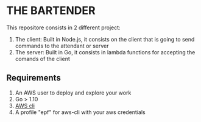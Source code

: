 # THE BARTENDER 

This repositore consists in 2 different project: 
1. The client: Built in Node.js, it consists on the client that is going to send commands to the attendant or server
2. The server: Built in Go, it consists in lambda functions for accepting the comands of the client

## Requirements

1. An AWS user to deploy and explore your work
2. Go > 1.10 
3. [AWS cli](https://docs.aws.amazon.com/cli/latest/userguide/cli-chap-install.html)
4. A profile "epf" for aws-cli with your aws credentials
  
